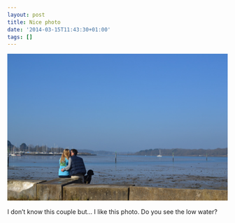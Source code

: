 ```yaml
---
layout: post
title: Nice photo
date: '2014-03-15T11:43:30+01:00'
tags: []
---
```

![Nice photo](/files/tumblr_n2h4giDG7g1tq106bo1_1280.jpg)

I don’t know this couple but… I like this photo. Do you see the low water?

